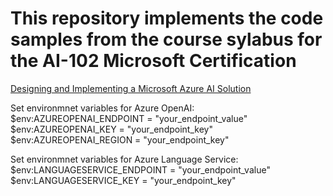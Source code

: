 # This repository implements the code samples from the course sylabus for the AI-102 Microsoft Certification

[Designing and Implementing a Microsoft Azure AI Solution](https://learn.microsoft.com/en-us/training/courses/ai-102t00)

Set environmnet variables for Azure OpenAI:
$env:AZUREOPENAI_ENDPOINT = "your_endpoint_value"
$env:AZUREOPENAI_KEY = "your_endpoint_key"
$env:AZUREOPENAI_REGION = "your_endpoint_key"

Set environmnet variables for Azure Language Service:
$env:LANGUAGESERVICE_ENDPOINT = "your_endpoint_value"
$env:LANGUAGESERVICE_KEY = "your_endpoint_key"
